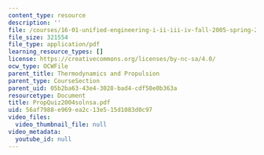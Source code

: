```yaml
---
content_type: resource
description: ''
file: /courses/16-01-unified-engineering-i-ii-iii-iv-fall-2005-spring-2006/56af7988e969ea2c13e515d1083d0c97_PropQuiz2004solnsa.pdf
file_size: 321554
file_type: application/pdf
learning_resource_types: []
license: https://creativecommons.org/licenses/by-nc-sa/4.0/
ocw_type: OCWFile
parent_title: Thermodynamics and Propulsion
parent_type: CourseSection
parent_uid: 05b2ba63-43e4-3028-bad4-cdf50e0b363a
resourcetype: Document
title: PropQuiz2004solnsa.pdf
uid: 56af7988-e969-ea2c-13e5-15d1083d0c97
video_files:
  video_thumbnail_file: null
video_metadata:
  youtube_id: null
---
```

